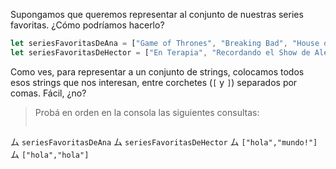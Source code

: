 Supongamos que queremos representar al conjunto de nuestras series favoritas. ¿Cómo podríamos hacerlo?

```javascript
let seriesFavoritasDeAna = ["Game of Thrones", "Breaking Bad", "House of Cards"];
let seriesFavoritasDeHector = ["En Terapia", "Recordando el Show de Alejandro Molina"]
```

Como ves, para representar a un conjunto de strings, colocamos todos esos strings que nos interesan, entre corchetes (`[` y `]`) separados por comas. Fácil, ¿no?

> Probá en orden en la consola las siguientes consultas:
>
> ```javascript
ム `seriesFavoritasDeAna`
ム `seriesFavoritasDeHector`
ム `["hola","mundo!"]`
ム `["hola","hola"]`
```

